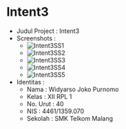 # Intent3

* Judul Project : Intent3
* Screenshots :
  * ![Intent3SS1](https://github.com/LittleFireflies/Intent3/blob/master/Intent3-1.jpg)
  * ![Intent3SS2](https://github.com/LittleFireflies/Intent3/blob/master/Intent3-2.jpg)
  * ![Intent3SS3](https://github.com/LittleFireflies/Intent3/blob/master/Intent3-3.jpg)
  * ![Intent3SS4](https://github.com/LittleFireflies/Intent3/blob/master/Intent3-4.jpg)
  * ![Intent3SS5](https://github.com/LittleFireflies/Intent3/blob/master/Intent3-5.jpg)
* Identitas :
  * Nama     : Widyarso Joko Purnomo
  * Kelas    : XII RPL 1
  * No. Urut : 40
  * NIS      : 4461/1359.070
  * Sekolah  : SMK Telkom Malang
